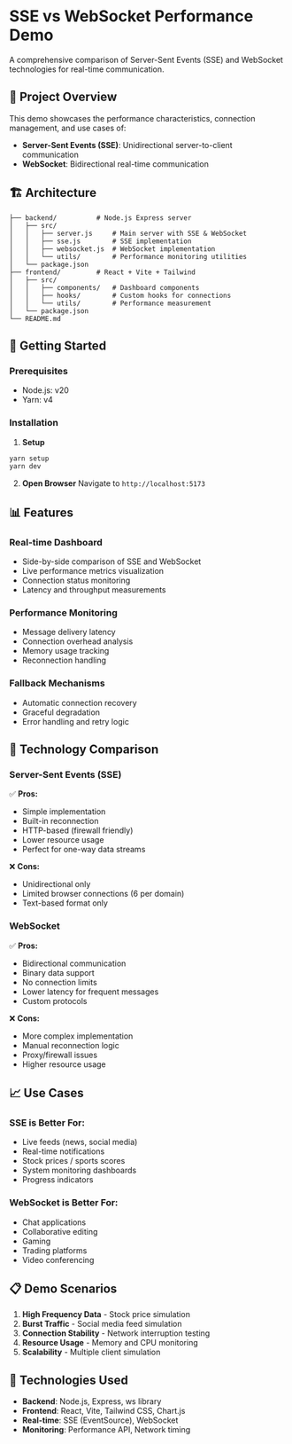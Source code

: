# SSE vs WebSocket Performance Demo

A comprehensive comparison of Server-Sent Events (SSE) and WebSocket technologies for real-time communication.

## 🎯 Project Overview

This demo showcases the performance characteristics, connection management, and use cases of:
- **Server-Sent Events (SSE)**: Unidirectional server-to-client communication
- **WebSocket**: Bidirectional real-time communication

## 🏗️ Architecture

```
├── backend/          # Node.js Express server
│   ├── src/
│   │   ├── server.js     # Main server with SSE & WebSocket
│   │   ├── sse.js        # SSE implementation
│   │   ├── websocket.js  # WebSocket implementation
│   │   └── utils/        # Performance monitoring utilities
│   └── package.json
├── frontend/         # React + Vite + Tailwind
│   ├── src/
│   │   ├── components/   # Dashboard components
│   │   ├── hooks/        # Custom hooks for connections
│   │   └── utils/        # Performance measurement
│   └── package.json
└── README.md
```

## 🚀 Getting Started

### Prerequisites
- Node.js: v20
- Yarn: v4

### Installation

1. **Setup**
```bash
yarn setup
yarn dev
```
2. **Open Browser**
Navigate to `http://localhost:5173`

## 📊 Features

### Real-time Dashboard
- Side-by-side comparison of SSE and WebSocket
- Live performance metrics visualization
- Connection status monitoring
- Latency and throughput measurements

### Performance Monitoring
- Message delivery latency
- Connection overhead analysis
- Memory usage tracking
- Reconnection handling

### Fallback Mechanisms
- Automatic connection recovery
- Graceful degradation
- Error handling and retry logic

## 🔧 Technology Comparison

### Server-Sent Events (SSE)
✅ **Pros:**
- Simple implementation
- Built-in reconnection
- HTTP-based (firewall friendly)
- Lower resource usage
- Perfect for one-way data streams

❌ **Cons:**
- Unidirectional only
- Limited browser connections (6 per domain)
- Text-based format only

### WebSocket
✅ **Pros:**
- Bidirectional communication
- Binary data support
- No connection limits
- Lower latency for frequent messages
- Custom protocols

❌ **Cons:**
- More complex implementation
- Manual reconnection logic
- Proxy/firewall issues
- Higher resource usage

## 📈 Use Cases

### SSE is Better For:
- Live feeds (news, social media)
- Real-time notifications
- Stock prices / sports scores
- System monitoring dashboards
- Progress indicators

### WebSocket is Better For:
- Chat applications
- Collaborative editing
- Gaming
- Trading platforms
- Video conferencing

## 📋 Demo Scenarios

1. **High Frequency Data** - Stock price simulation
2. **Burst Traffic** - Social media feed simulation  
3. **Connection Stability** - Network interruption testing
4. **Resource Usage** - Memory and CPU monitoring
5. **Scalability** - Multiple client simulation

## 🎨 Technologies Used

- **Backend**: Node.js, Express, ws library
- **Frontend**: React, Vite, Tailwind CSS, Chart.js
- **Real-time**: SSE (EventSource), WebSocket
- **Monitoring**: Performance API, Network timing